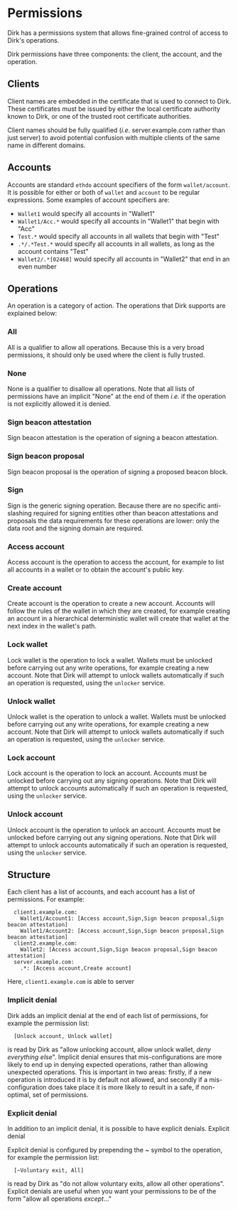 # Permissions
Dirk has a permissions system that allows fine-grained control of access to Dirk's operations.

Dirk permissions have three components: the client, the account, and the operation.

## Clients
Client names are embedded in the certificate that is used to connect to Dirk.  These certificates must be issued by either the local certificate authority known to Dirk, or one of the trusted root certificate authorities.

Client names should be fully qualified (_i.e._ server.example.com rather than just server) to avoid potential confusion with multiple clients of the same name in different domains.

## Accounts
Accounts are standard `ethdo` account specifiers of the form `wallet/account`.  It is possible for either or both of `wallet` and `account` to be regular expressions.  Some examples of account specifiers are:

  - `Wallet1` would specify all accounts in "Wallet1"
  - `Wallet1/Acc.*` would specify all accounts in "Wallet1" that begin with "Acc"
  - `Test.*` would specify all accounts in all wallets that begin with "Test"
  - `.*/.*Test.*` would specify all accounts in all wallets, as long as the account contains "Test"
  - `Wallet2/.*[02468]` would specify all accounts in "Wallet2" that end in an even number

## Operations
An operation is a category of action.  The operations that Dirk supports are explained below:

### All
All is a qualifier to allow all operations.  Because this is a very broad permissions, it should only be used where the client is fully trusted.

### None
None is a qualifier to disallow all operations.  Note that all lists of permissions have an implicit "None" at the end of them _i.e._ if the operation is not explicitly allowed it is denied.

### Sign beacon attestation
Sign beacon attestation is the operation of signing a beacon attestation.

### Sign beacon proposal
Sign beacon proposal is the operation of signing a proposed beacon block.

### Sign
Sign is the generic signing operation.  Because there are no specific anti-slashing required for signing entities other than beacon attestations and proposals the data requirements for these operations are lower: only the data root and the signing domain are required.

### Access account
Access account is the operation to access the account, for example to list all accounts in a wallet or to obtain the account's public key.

### Create account
Create account is the operation to create a new account.  Accounts will follow the rules of the wallet in which they are created, for example creating an account in a hierarchical deterministic wallet will create that wallet at the next index in the wallet's path.

### Lock wallet
Lock wallet is the operation to lock a wallet.  Wallets must be unlocked before carrying out any write operations, for example creating a new account.  Note that Dirk will attempt to unlock wallets automatically if such an operation is requested, using the `unlocker` service.

### Unlock wallet
Unlock wallet is the operation to unlock a wallet.  Wallets must be unlocked before carrying out any write operations, for example creating a new account.  Note that Dirk will attempt to unlock wallets automatically if such an operation is requested, using the `unlocker` service.

### Lock account
Lock account is the operation to lock an account.  Accounts must be unlocked before carrying out any signing operations.  Note that Dirk will attempt to unlock accounts automatically if such an operation is requested, using the `unlocker` service.

### Unlock account
Unlock account is the operation to unlock an account.  Accounts must be unlocked before carrying out any signing operations.  Note that Dirk will attempt to unlock accounts automatically if such an operation is requested, using the `unlocker` service.

## Structure
Each client has a list of accounts, and each account has a list of permissions.  For example:

```
  client1.example.com:
    Wallet1/Account1: [Access account,Sign,Sign beacon proposal,Sign beacon attestation]
    Wallet1/Account2: [Access account,Sign,Sign beacon proposal,Sign beacon attestation]
  client2.example.com:
    Wallet2: [Access account,Sign,Sign beacon proposal,Sign beacon attestation]
  server.example.com:
    .*: [Access account,Create account]
```

Here, `client1.example.com` is able to server

### Implicit denial
Dirk adds an implicit denial at the end of each list of permissions, for example the permission list:

```
  [Unlock account, Unlock wallet]
```

is read by Dirk as "allow unlocking account, allow unlock wallet, _deny everything else_".  Implicit denial ensures that mis-configurations are more likely to end up in denying expected operations, rather than allowing unexpected operations.  This is important in two areas: firstly, if a new operation is introduced it is by default not allowed, and secondly if a mis-configuration does take place it is more likely to result in a safe, if non-optimal, set of permissions.

### Explicit denial
In addition to an implicit denial, it is possible to have explicit denials.  Explicit denial 

Explicit denial is configured by prepending the ~ symbol to the operation, for example the permission list:

```
  [~Voluntary exit, All]
```

is read by Dirk as "do not allow voluntary exits, allow all other operations".  Explicit denials are useful when you want your permissions to be of the form "allow all operations _except_..."
